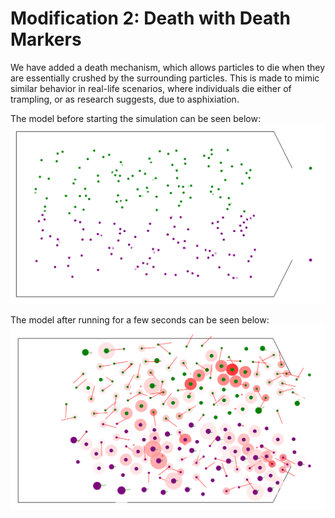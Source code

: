 # Modification 2: Death with Death Markers
We have added a death mechanism, which allows particles to die when they are essentially crushed by the surrounding particles.
This is made to mimic similar behavior in real-life scenarios, where individuals die either of trampling, or as research suggests, due to asphixiation.

The model before starting the simulation can be seen below:
![Model Initialization](CPM_Start.png)

The model after running for a few seconds can be seen below:
![Model Initialization](CPM_Running.png)